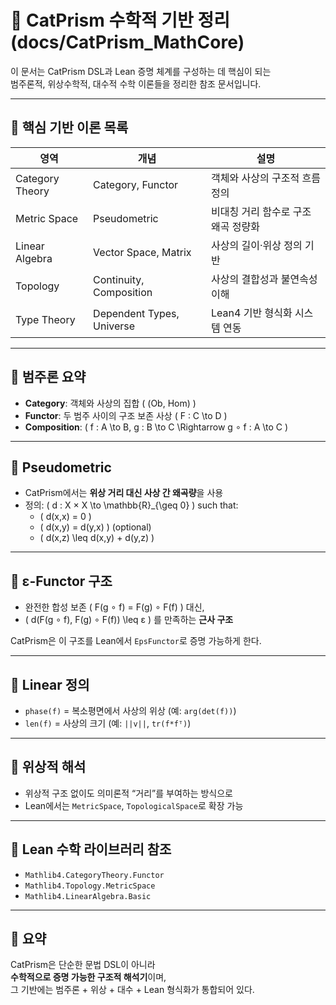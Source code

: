 # 📐 CatPrism 수학적 기반 정리 (docs/CatPrism_MathCore)

이 문서는 CatPrism DSL과 Lean 증명 체계를 구성하는 데 핵심이 되는  
범주론적, 위상수학적, 대수적 수학 이론들을 정리한 참조 문서입니다.

---

## 🧠 핵심 기반 이론 목록

| 영역 | 개념 | 설명 |
|------|------|------|
| Category Theory | Category, Functor | 객체와 사상의 구조적 흐름 정의 |
| Metric Space | Pseudometric | 비대칭 거리 함수로 구조 왜곡 정량화 |
| Linear Algebra | Vector Space, Matrix | 사상의 길이·위상 정의 기반 |
| Topology | Continuity, Composition | 사상의 결합성과 불연속성 이해 |
| Type Theory | Dependent Types, Universe | Lean4 기반 형식화 시스템 연동 |

---

## 🔹 범주론 요약

- **Category**: 객체와 사상의 집합 \( (Ob, Hom) \)
- **Functor**: 두 범주 사이의 구조 보존 사상 \( F : C \to D \)
- **Composition**: \( f : A \to B, g : B \to C \Rightarrow g ∘ f : A \to C \)

---

## 🔸 Pseudometric

- CatPrism에서는 **위상 거리 대신 사상 간 왜곡량**을 사용
- 정의: \( d : X × X \to \mathbb{R}_{\geq 0} \) such that:
  - \( d(x,x) = 0 \)
  - \( d(x,y) = d(y,x) \) (optional)
  - \( d(x,z) \leq d(x,y) + d(y,z) \)

---

## 🔺 ε-Functor 구조

- 완전한 합성 보존 \( F(g ∘ f) = F(g) ∘ F(f) \) 대신,
- \( d(F(g ∘ f), F(g) ∘ F(f)) \leq ε \) 를 만족하는 **근사 구조**

CatPrism은 이 구조를 Lean에서 `EpsFunctor`로 증명 가능하게 한다.

---

## 🧮 Linear 정의

- `phase(f)` = 복소평면에서 사상의 위상 (예: `arg(det(f))`)
- `len(f)` = 사상의 크기 (예: `||v||`, `tr(f*fᵀ)`)

---

## 🧾 위상적 해석

- 위상적 구조 없이도 의미론적 “거리”를 부여하는 방식으로
- Lean에서는 `MetricSpace`, `TopologicalSpace`로 확장 가능

---

## 🔗 Lean 수학 라이브러리 참조

- `Mathlib4.CategoryTheory.Functor`
- `Mathlib4.Topology.MetricSpace`
- `Mathlib4.LinearAlgebra.Basic`

---

## 🧠 요약

CatPrism은 단순한 문법 DSL이 아니라  
**수학적으로 증명 가능한 구조적 해석기**이며,  
그 기반에는 범주론 + 위상 + 대수 + Lean 형식화가 통합되어 있다.

